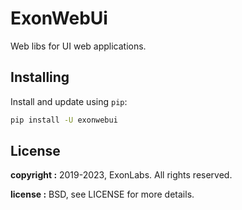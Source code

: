 # ExonWebUi #

Web libs for UI web applications.


## Installing ##

Install and update using `pip`:

```bash
pip install -U exonwebui
```

## License ##

**copyright :**  2019-2023, ExonLabs. All rights reserved.

**license :**  BSD, see LICENSE for more details.

